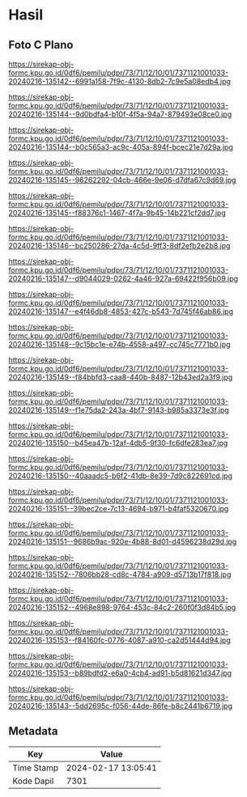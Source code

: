 # Hasil

## Foto C Plano

https://sirekap-obj-formc.kpu.go.id/0df6/pemilu/pdpr/73/71/12/10/01/7371121001033-20240216-135142--6991a158-7f9c-4130-8db2-7c9e5a08edb4.jpg

https://sirekap-obj-formc.kpu.go.id/0df6/pemilu/pdpr/73/71/12/10/01/7371121001033-20240216-135144--9d0bdfa4-b10f-4f5a-94a7-879493e08ce0.jpg

https://sirekap-obj-formc.kpu.go.id/0df6/pemilu/pdpr/73/71/12/10/01/7371121001033-20240216-135144--b0c565a3-ac9c-405a-894f-bcec21e7d29a.jpg

https://sirekap-obj-formc.kpu.go.id/0df6/pemilu/pdpr/73/71/12/10/01/7371121001033-20240216-135145--96262292-04cb-466e-9e06-d7dfa67c9d69.jpg

https://sirekap-obj-formc.kpu.go.id/0df6/pemilu/pdpr/73/71/12/10/01/7371121001033-20240216-135145--f88376c1-1467-4f7a-9b45-14b221cf2dd7.jpg

https://sirekap-obj-formc.kpu.go.id/0df6/pemilu/pdpr/73/71/12/10/01/7371121001033-20240216-135146--bc250286-27da-4c5d-9ff3-8df2efb2e2b8.jpg

https://sirekap-obj-formc.kpu.go.id/0df6/pemilu/pdpr/73/71/12/10/01/7371121001033-20240216-135147--d9044029-0262-4a46-927a-69422f956b09.jpg

https://sirekap-obj-formc.kpu.go.id/0df6/pemilu/pdpr/73/71/12/10/01/7371121001033-20240216-135147--e4f46db8-4853-427c-b543-7d745f46ab86.jpg

https://sirekap-obj-formc.kpu.go.id/0df6/pemilu/pdpr/73/71/12/10/01/7371121001033-20240216-135148--9c15bc1e-e74b-4558-a497-cc745c7771b0.jpg

https://sirekap-obj-formc.kpu.go.id/0df6/pemilu/pdpr/73/71/12/10/01/7371121001033-20240216-135149--f84bbfd3-caa8-440b-8487-12b43ed2a3f9.jpg

https://sirekap-obj-formc.kpu.go.id/0df6/pemilu/pdpr/73/71/12/10/01/7371121001033-20240216-135149--f1e75da2-243a-4bf7-9143-b985a3373e3f.jpg

https://sirekap-obj-formc.kpu.go.id/0df6/pemilu/pdpr/73/71/12/10/01/7371121001033-20240216-135150--b45ea47b-12af-4db5-9f30-fc6dfe283ea7.jpg

https://sirekap-obj-formc.kpu.go.id/0df6/pemilu/pdpr/73/71/12/10/01/7371121001033-20240216-135150--40aaadc5-b6f2-41db-8e39-7d9c822691cd.jpg

https://sirekap-obj-formc.kpu.go.id/0df6/pemilu/pdpr/73/71/12/10/01/7371121001033-20240216-135151--39bec2ce-7c13-4694-b971-b4faf5320670.jpg

https://sirekap-obj-formc.kpu.go.id/0df6/pemilu/pdpr/73/71/12/10/01/7371121001033-20240216-135151--9686b9ac-920e-4b88-8d01-d4596238d29d.jpg

https://sirekap-obj-formc.kpu.go.id/0df6/pemilu/pdpr/73/71/12/10/01/7371121001033-20240216-135152--7806bb28-cd8c-4784-a909-d5713b17f818.jpg

https://sirekap-obj-formc.kpu.go.id/0df6/pemilu/pdpr/73/71/12/10/01/7371121001033-20240216-135152--4968e898-9764-453c-84c2-260f0f3d84b5.jpg

https://sirekap-obj-formc.kpu.go.id/0df6/pemilu/pdpr/73/71/12/10/01/7371121001033-20240216-135153--f84160fc-0776-4087-a910-ca2d51444d94.jpg

https://sirekap-obj-formc.kpu.go.id/0df6/pemilu/pdpr/73/71/12/10/01/7371121001033-20240216-135153--b89bdfd2-e6a0-4cb4-ad91-b5d81621d347.jpg

https://sirekap-obj-formc.kpu.go.id/0df6/pemilu/pdpr/73/71/12/10/01/7371121001033-20240216-135143--5dd2695c-f056-44de-86fe-b8c2441b6719.jpg


## Metadata

| Key        | Value               |
| ---------- | ------------------- |
| Time Stamp | 2024-02-17 13:05:41 |
| Kode Dapil | 7301                |



